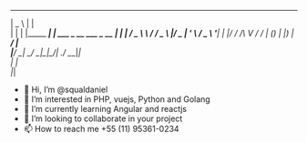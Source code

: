 ______               _                       
|  _  \             | |                      
| | | |_____   _____| | ___  _ __   ___ _ __ 
| | | / _ \ \ / / _ \ |/ _ \| '_ \ / _ \ '__|
| |/ /  __/\ V /  __/ | (_) | |_) |  __/ |   
|___/ \___| \_/ \___|_|\___/| .__/ \___|_|   
                            | |              
                            |_|              

- 👋 Hi, I’m @squaldaniel
- 👀 I’m interested in PHP, vuejs, Python and Golang
- 🌱 I’m currently learning Angular and reactjs
- 💞️ I’m looking to collaborate in your project
- 📫 How to reach me +55 (11) 95361-0234

<!---
squaldaniel/squaldaniel is a ✨ special ✨ repository because its `README.md` (this file) appears on your GitHub profile.
You can click the Preview link to take a look at your changes.
--->
